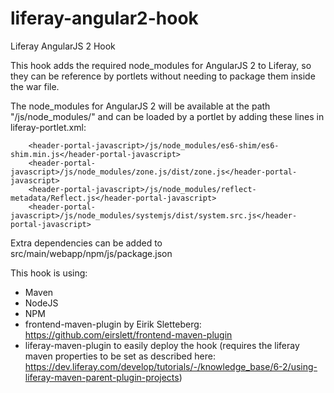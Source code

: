 # liferay-angular2-hook
Liferay AngularJS 2 Hook 

This hook adds the required node_modules for AngularJS 2 to Liferay, so they can be reference by portlets without needing to package them inside the war file.

The node_modules for AngularJS 2 will be available at the path "/js/node_modules/" and can be loaded by a portlet by adding these lines in liferay-portlet.xml:

	    <header-portal-javascript>/js/node_modules/es6-shim/es6-shim.min.js</header-portal-javascript>
	    <header-portal-javascript>/js/node_modules/zone.js/dist/zone.js</header-portal-javascript>
	    <header-portal-javascript>/js/node_modules/reflect-metadata/Reflect.js</header-portal-javascript>
	    <header-portal-javascript>/js/node_modules/systemjs/dist/system.src.js</header-portal-javascript> 
	    

Extra dependencies can be added to src/main/webapp/npm/js/package.json
	    
This hook is using:
* Maven
* NodeJS
* NPM
* frontend-maven-plugin by Eirik Sletteberg: https://github.com/eirslett/frontend-maven-plugin
* liferay-maven-plugin to easily deploy the hook (requires the liferay maven properties to be set as described here: https://dev.liferay.com/develop/tutorials/-/knowledge_base/6-2/using-liferay-maven-parent-plugin-projects)